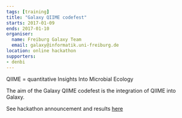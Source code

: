 ```yaml
---
tags: [training]
title: "Galaxy QIIME codefest"
starts: 2017-01-09
ends: 2017-01-10
organiser:
  name: Freiburg Galaxy Team
  email: galaxy@informatik.uni-freiburg.de
location: online hackathon
supporters:
- denbi
---
```


QIIME = quantitative Insights Into Microbial Ecology

The aim of the Galaxy QIIME codefest is the integration of QIIME into Galaxy. 

See hackathon announcement and results [here](https://github.com/galaxyproject/tools-iuc/issues/1078)